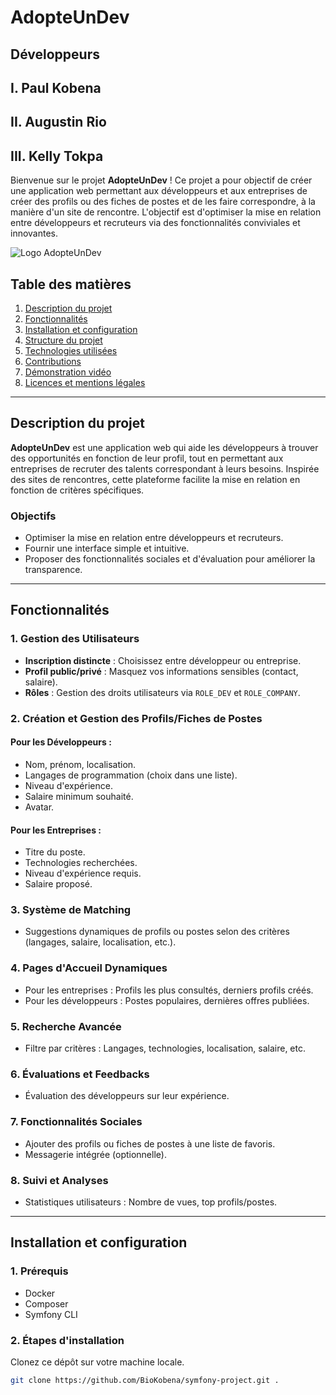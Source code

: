 # AdopteUnDev
## Développeurs
## I. Paul Kobena
## II. Augustin Rio
## III. Kelly Tokpa


Bienvenue sur le projet **AdopteUnDev** ! Ce projet a pour objectif de créer une application web permettant aux développeurs et aux entreprises de créer des profils ou des fiches de postes et de les faire correspondre, à la manière d'un site de rencontre. L'objectif est d'optimiser la mise en relation entre développeurs et recruteurs via des fonctionnalités conviviales et innovantes.

![Logo AdopteUnDev](./docs/images/logo.png)
## Table des matières
1. [Description du projet](#description-du-projet)
2. [Fonctionnalités](#fonctionnalités)
3. [Installation et configuration](#installation-et-configuration)
4. [Structure du projet](#structure-du-projet)
5. [Technologies utilisées](#technologies-utilisées)
6. [Contributions](#contributions)
7. [Démonstration vidéo](#démonstration-vidéo)
8. [Licences et mentions légales](#licences-et-mentions-légales)

---

## Description du projet

**AdopteUnDev** est une application web qui aide les développeurs à trouver des opportunités en fonction de leur profil, tout en permettant aux entreprises de recruter des talents correspondant à leurs besoins. Inspirée des sites de rencontres, cette plateforme facilite la mise en relation en fonction de critères spécifiques.

### Objectifs
- Optimiser la mise en relation entre développeurs et recruteurs.
- Fournir une interface simple et intuitive.
- Proposer des fonctionnalités sociales et d'évaluation pour améliorer la transparence.

---

## Fonctionnalités

### 1. **Gestion des Utilisateurs**
- **Inscription distincte** : Choisissez entre développeur ou entreprise.
- **Profil public/privé** : Masquez vos informations sensibles (contact, salaire).
- **Rôles** : Gestion des droits utilisateurs via `ROLE_DEV` et `ROLE_COMPANY`.

### 2. **Création et Gestion des Profils/Fiches de Postes**
#### Pour les Développeurs :
- Nom, prénom, localisation.
- Langages de programmation (choix dans une liste).
- Niveau d'expérience.
- Salaire minimum souhaité.
- Avatar.

#### Pour les Entreprises :
- Titre du poste.
- Technologies recherchées.
- Niveau d'expérience requis.
- Salaire proposé.

### 3. **Système de Matching**
- Suggestions dynamiques de profils ou postes selon des critères (langages, salaire, localisation, etc.).

### 4. **Pages d'Accueil Dynamiques**
- Pour les entreprises : Profils les plus consultés, derniers profils créés.
- Pour les développeurs : Postes populaires, dernières offres publiées.

### 5. **Recherche Avancée**
- Filtre par critères : Langages, technologies, localisation, salaire, etc.

### 6. **Évaluations et Feedbacks**
- Évaluation des développeurs sur leur expérience.

### 7. **Fonctionnalités Sociales**
- Ajouter des profils ou fiches de postes à une liste de favoris.
- Messagerie intégrée (optionnelle).

### 8. **Suivi et Analyses**
- Statistiques utilisateurs : Nombre de vues, top profils/postes.

---

## Installation et configuration

### 1. **Prérequis**
- Docker
- Composer
- Symfony CLI

### 2. **Étapes d'installation**
Clonez ce dépôt sur votre machine locale.

```bash
git clone https://github.com/BioKobena/symfony-project.git .

